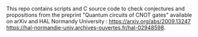 This repo contains scripts and C source code to check conjectures and propositions from the preprint "Quantum circuits of CNOT gates" available on arXiv and HAL Normandy University :
https://arxiv.org/abs/2009.13247
https://hal-normandie-univ.archives-ouvertes.fr/hal-02948598.


